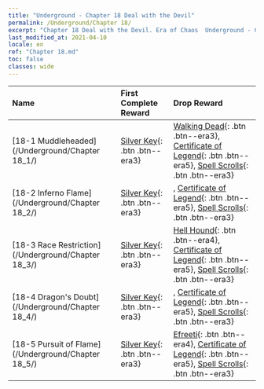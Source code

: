 ```yaml
---
title: "Underground - Chapter 18 Deal with the Devil"
permalink: /Underground/Chapter 18/
excerpt: "Chapter 18 Deal with the Devil. Era of Chaos  Underground - Chapter 18. Deal with the Devil"
last_modified_at: 2021-04-10
locale: en
ref: "Chapter 18.md"
toc: false
classes: wide
---
```


  | Name |  First Complete Reward | Drop Reward |
  |:------------|:------------|:------------| 
  | [18-1 Muddleheaded](/Underground/Chapter 18_1/) | [Silver Key](/Items/con_693/){: .btn .btn--era3} | [Walking Dead](/Items/unt_209/){: .btn .btn--era3}, [Certificate of Legend](/Items/mat_74/){: .btn .btn--era5}, [Spell Scrolls](/Items/con_694/){: .btn .btn--era3} |
  | [18-2 Inferno Flame](/Underground/Chapter 18_2/) | [Silver Key](/Items/con_693/){: .btn .btn--era3} | , [Certificate of Legend](/Items/mat_74/){: .btn .btn--era5}, [Spell Scrolls](/Items/con_694/){: .btn .btn--era3} |
  | [18-3 Race Restriction](/Underground/Chapter 18_3/) | [Silver Key](/Items/con_693/){: .btn .btn--era3} | [Hell Hound](/Items/unt_228/){: .btn .btn--era4}, [Certificate of Legend](/Items/mat_74/){: .btn .btn--era5}, [Spell Scrolls](/Items/con_694/){: .btn .btn--era3} |
  | [18-4 Dragon's Doubt](/Underground/Chapter 18_4/) | [Silver Key](/Items/con_693/){: .btn .btn--era3} | , [Certificate of Legend](/Items/mat_74/){: .btn .btn--era5}, [Spell Scrolls](/Items/con_694/){: .btn .btn--era3} |
  | [18-5 Pursuit of Flame](/Underground/Chapter 18_5/) | [Silver Key](/Items/con_693/){: .btn .btn--era3} | [Efreeti](/Items/unt_231/){: .btn .btn--era4}, [Certificate of Legend](/Items/mat_74/){: .btn .btn--era5}, [Spell Scrolls](/Items/con_694/){: .btn .btn--era3} |
